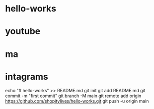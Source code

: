 # hello-works
# youtube
# ma
# intagrams
echo "# hello-works" >> README.md
git init
git add README.md
git commit -m "first commit"
git branch -M main
git remote add origin https://github.com/shopitylives/hello-works.git
git push -u origin main

